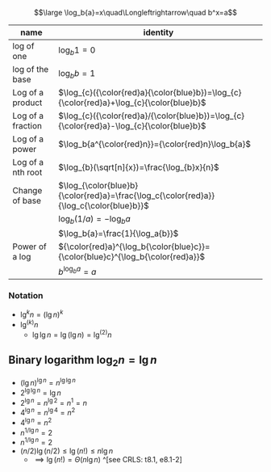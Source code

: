 $$\large \log_b{a}=x\quad\Longleftrightarrow\quad b^x=a$$

| name              | identity                                                                                  |
| ----------------- | ----------------------------------------------------------------------------------------- |
| log of one        | $\log_{b}1=0$                                                                             |
| log of the base   | $\log_{b}b=1$                                                                             |
| Log of a product  | $\log_{c}({\color{red}a}{\color{blue}b})=\log_{c}{\color{red}a}+\log_{c}{\color{blue}b}$  |
| Log of a fraction | $\log_{c}({\color{red}a}/{\color{blue}b})=\log_{c}{\color{red}a}-\log_{c}{\color{blue}b}$ |
| Log of a power    | $\log_b{a^{\color{red}n}}={\color{red}n}\log_b{a}$                                        |
| Log of a nth root     | $\log_{b}(\sqrt[n]{x})=\frac{\log_{b}x}{n}$                                                                                          |
| Change of base    | $\log_{\color{blue}b}{\color{red}a}=\frac{\log_c{\color{red}a}}{\log_c{\color{blue}b}}$   |
|                   | $\log_b{(1/a)}=-\log_b{a}$                                                                |
|                   | $\log_b{a}=\frac{1}{\log_a{b}}$                                                           |
| Power of a log    | ${\color{red}a}^{\log_b{\color{blue}c}}={\color{blue}c}^{\log_b{\color{red}a}}$           |
|                   | $b^{\log_b{a}}=a$                                                                         |

### Notation 

- $\lg^{k}{n}=(\lg{n})^k$
- $\lg^{(k)}{n}$
	- $\lg{\lg{n}}=\lg({\lg{n}})=\lg^{(2)}{n}$

## Binary logarithm $\log_2{n}=\lg{n}$

- $(\lg{n})^{\lg{n}}=n^{\lg\lg{n}}$
- $2^{\lg\lg{n}}=\lg{n}$
- $2^{\lg{n}}={n^{\lg{2}}}={n^1}=n$
- $4^{\lg{n}}={n^{\lg{4}}}={n^2}$
- $4^{\lg{n}}={n^2}$
- $n^{1/\lg{n}}=2$
- $n^{1/\lg{n}}=2$
- $(n/2)\lg(n/2)\leq\lg{(n!)}\leq{n\lg{n}}$
	- $\implies\lg(n!)=\Theta{(n\lg{n})}$ ^[see CRLS: t8.1, e8.1-2]



